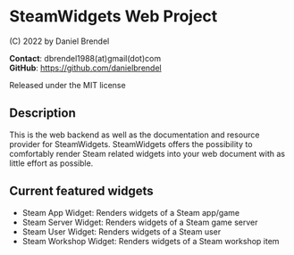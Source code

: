 # SteamWidgets Web Project

(C) 2022 by Daniel Brendel

__Contact__: dbrendel1988(at)gmail(dot)com\
__GitHub__: https://github.com/danielbrendel

Released under the MIT license

## Description
This is the web backend as well as the documentation and resource provider for SteamWidgets.
SteamWidgets offers the possibility to comfortably render Steam related widgets into your web
document with as little effort as possible. 

## Current featured widgets
- Steam App Widget: Renders widgets of a Steam app/game
- Steam Server Widget: Renders widgets of a Steam game server
- Steam User Widget: Renders widgets of a Steam user
- Steam Workshop Widget: Renders widgets of a Steam workshop item
